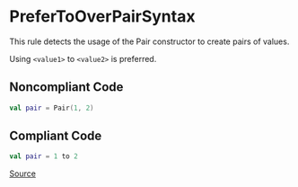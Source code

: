 # PreferToOverPairSyntax

This rule detects the usage of the Pair constructor to create pairs of values.

Using `<value1>` to `<value2>` is preferred.

## Noncompliant Code

```kotlin
val pair = Pair(1, 2)
```
## Compliant Code

```kotlin
val pair = 1 to 2
```

[Source](https://detekt.dev/docs/rules/style#prefertooverpairsyntax)
